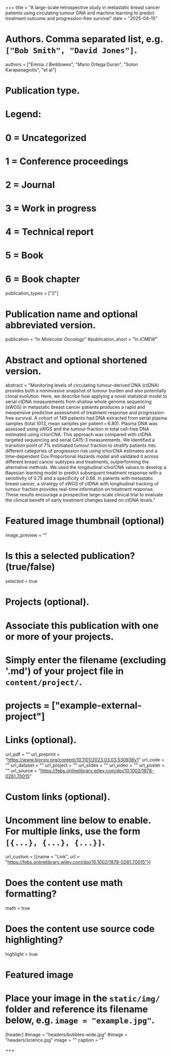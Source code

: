 +++
title = "A large-scale retrospective study in metastatic breast cancer patients using circulating tumour DNA and machine learning to predict treatment outcome and progression-free survival"
date = "2025-04-15"

# Authors. Comma separated list, e.g. `["Bob Smith", "David Jones"]`.
authors = ["Emma J Beddowes", "Mario Ortega Duran", "Solon Karapanagiotis", "et al"]

# Publication type.
# Legend:
# 0 = Uncategorized
# 1 = Conference proceedings
# 2 = Journal
# 3 = Work in progress
# 4 = Technical report
# 5 = Book
# 6 = Book chapter
publication_types = ["2"]

# Publication name and optional abbreviated version.
publication = "In *Molecular Oncology*"
#publication_short = "In *ICMEW*"

# Abstract and optional shortened version.
abstract = "Monitoring levels of circulating tumour-derived DNA (ctDNA) provides both a noninvasive snapshot of tumour burden and also potentially clonal evolution. Here, we describe how applying a novel statistical model to serial ctDNA measurements from shallow whole genome sequencing (sWGS) in metastatic breast cancer patients produces a rapid and inexpensive predictive assessment of treatment response and progression-free survival. A cohort of 149 patients had DNA extracted from serial plasma samples (total 1013, mean samples per patient = 6.80). Plasma DNA was assessed using sWGS and the tumour fraction in total cell-free DNA estimated using ichorCNA. This approach was compared with ctDNA targeted sequencing and serial CA15-3 measurements. We identified a transition point of 7% estimated tumour fraction to stratify patients into different categories of progression risk using ichorCNA estimates and a time-dependent Cox Proportional Hazards model and validated it across different breast cancer subtypes and treatments, outperforming the alternative methods. We used the longitudinal ichorCNA values to develop a Bayesian learning model to predict subsequent treatment response with a sensitivity of 0.75 and a specificity of 0.66. In patients with metastatic breast cancer, a strategy of sWGS of ctDNA with longitudinal tracking of tumour fraction provides real-time information on treatment response. These results encourage a prospective large-scale clinical trial to evaluate the clinical benefit of early treatment changes based on ctDNA levels."

# Featured image thumbnail (optional)
image_preview = ""

# Is this a selected publication? (true/false)
selected = true

# Projects (optional).
#   Associate this publication with one or more of your projects.
#   Simply enter the filename (excluding '.md') of your project file in `content/project/`.
# projects = ["example-external-project"]

# Links (optional).
url_pdf = ""
url_preprint = "https://www.biorxiv.org/content/10.1101/2023.03.03.530936v1"
url_code = ""
url_dataset = ""
url_project = ""
url_slides = ""
url_video = ""
url_poster = ""
url_source = "https://febs.onlinelibrary.wiley.com/doi/10.1002/1878-0261.70015"

# Custom links (optional).
#   Uncomment line below to enable. For multiple links, use the form `[{...}, {...}, {...}]`.
url_custom = [{name = "Link", url = "https://febs.onlinelibrary.wiley.com/doi/10.1002/1878-0261.70015"}]

# Does the content use math formatting?
math = true

# Does the content use source code highlighting?
highlight = true

# Featured image
# Place your image in the `static/img/` folder and reference its filename below, e.g. `image = "example.jpg"`.
[header]
#image = "headers/bubbles-wide.jpg"
#image = "headers/science.jpg"
image = ""
caption = ""

+++

